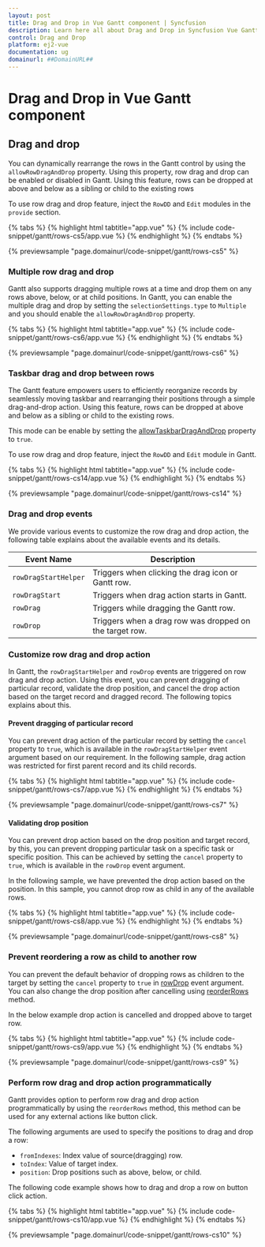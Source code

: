 ```yaml
---
layout: post
title: Drag and Drop in Vue Gantt component | Syncfusion
description: Learn here all about Drag and Drop in Syncfusion Vue Gantt component of Syncfusion Essential JS 2 and more.
control: Drag and Drop 
platform: ej2-vue
documentation: ug
domainurl: ##DomainURL##
---
```


# Drag and Drop in Vue Gantt component

## Drag and drop

You can dynamically rearrange the rows in the Gantt control by using the `allowRowDragAndDrop` property. Using this property, row drag and drop can be enabled or disabled in Gantt. Using this feature, rows can be dropped at above and below as a sibling or child to the existing rows

To use row drag and drop feature, inject the `RowDD` and `Edit` modules in the `provide` section.

{% tabs %}
{% highlight html tabtitle="app.vue" %}
{% include code-snippet/gantt/rows-cs5/app.vue %}
{% endhighlight %}
{% endtabs %}
        
{% previewsample "page.domainurl/code-snippet/gantt/rows-cs5" %}

### Multiple row drag and drop

Gantt also supports dragging multiple rows at a time and drop them on any rows above, below, or at child positions. In Gantt, you can enable the multiple drag and drop by setting the `selectionSettings.type` to `Multiple` and you should enable the `allowRowDragAndDrop` property.

{% tabs %}
{% highlight html tabtitle="app.vue" %}
{% include code-snippet/gantt/rows-cs6/app.vue %}
{% endhighlight %}
{% endtabs %}
        
{% previewsample "page.domainurl/code-snippet/gantt/rows-cs6" %}

### Taskbar drag and drop between rows

The Gantt feature empowers users to efficiently reorganize records by seamlessly moving taskbar and rearranging their positions through a simple drag-and-drop action. Using this feature, rows can be dropped at above and below as a sibling or child to the existing rows.

This mode can be enable by setting the [allowTaskbarDragAndDrop](https://ej2.syncfusion.com/vue/documentation/api/gantt/#allowtaskbardraganddrop) property to `true`.

To use row drag and drop feature, inject the `RowDD` and `Edit` module in Gantt.

{% tabs %}
{% highlight html tabtitle="app.vue" %}
{% include code-snippet/gantt/rows-cs14/app.vue %}
{% endhighlight %}
{% endtabs %}
        
{% previewsample "page.domainurl/code-snippet/gantt/rows-cs14" %}

### Drag and drop events

We provide various events to customize the row drag and drop action, the following table explains about the available events and its details.

Event Name |Description
-----|-----
`rowDragStartHelper`  |Triggers when clicking the drag icon or Gantt row.
`rowDragStart`  |Triggers when drag action starts in Gantt.
`rowDrag`  |Triggers while dragging the Gantt row.
`rowDrop`  |Triggers when a drag row was dropped on the target row.

### Customize row drag and drop action

In Gantt, the `rowDragStartHelper` and `rowDrop` events are triggered on row drag and drop action. Using this event, you can prevent dragging of particular record, validate the drop position, and cancel the drop action based on the target record and dragged record. The following topics explains about this.

#### Prevent dragging of particular record

You can prevent drag action of the particular record by setting the `cancel` property to `true`, which is available in the `rowDragStartHelper` event argument based on our requirement. In the following sample, drag action was restricted for first parent record and its child records.

{% tabs %}
{% highlight html tabtitle="app.vue" %}
{% include code-snippet/gantt/rows-cs7/app.vue %}
{% endhighlight %}
{% endtabs %}
        
{% previewsample "page.domainurl/code-snippet/gantt/rows-cs7" %}

#### Validating drop position

You can prevent drop action based on the drop position and target record, by this, you can prevent dropping particular task on a specific task or specific position. This can be achieved by setting the `cancel` property to `true`, which is available in the `rowDrop` event argument.

In the following sample, we have prevented the drop action based on the position. In this sample, you cannot drop row as child in any of the available rows.

{% tabs %}
{% highlight html tabtitle="app.vue" %}
{% include code-snippet/gantt/rows-cs8/app.vue %}
{% endhighlight %}
{% endtabs %}
        
{% previewsample "page.domainurl/code-snippet/gantt/rows-cs8" %}

### Prevent reordering a row as child to another row

You can prevent the default behavior of dropping rows as children to the target by setting the `cancel` property to `true` in [rowDrop](https://ej2.syncfusion.com/vue/documentation/api/gantt/#rowdrop) event argument. You can also change the drop position after cancelling using [reorderRows](https://ej2.syncfusion.com/vue/documentation/api/gantt/#reorderrows) method.

In the below example drop action is cancelled and dropped above to target row.

{% tabs %}
{% highlight html tabtitle="app.vue" %}
{% include code-snippet/gantt/rows-cs9/app.vue %}
{% endhighlight %}
{% endtabs %}
        
{% previewsample "page.domainurl/code-snippet/gantt/rows-cs9" %}

### Perform row drag and drop action programmatically

Gantt provides option to perform row drag and drop action programmatically by using the `reorderRows` method, this method can be used for any external actions like button click.

The following arguments are used to specify the positions to drag and drop a row:

* `fromIndexes`: Index value of source(dragging) row.
* `toIndex`: Value of target index.
* `position`: Drop positions such as above, below, or child.

The following code example shows how to drag and drop a row on button click action.

{% tabs %}
{% highlight html tabtitle="app.vue" %}
{% include code-snippet/gantt/rows-cs10/app.vue %}
{% endhighlight %}
{% endtabs %}
        
{% previewsample "page.domainurl/code-snippet/gantt/rows-cs10" %}